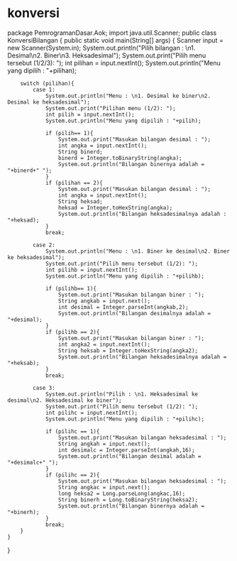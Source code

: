 # konversi
package PemrogramanDasar.Aok;
import java.util.Scanner;
public class KonversiBilangan {
    public static void main(String[] args) {
        Scanner input = new Scanner(System.in);
        System.out.println("Pilih bilangan : \n1. Desimal\n2. Biner\n3. Heksadesimal");
        System.out.print("Pilih menu tersebut (1/2/3): ");
        int pilihan = input.nextInt();
        System.out.println("Menu yang dipilih : "+pilihan);
        
        switch (pilihan){
            case 1:
                System.out.println("Menu : \n1. Desimal ke biner\n2. Desimal ke heksadesimal");
                System.out.print("Pilihan menu (1/2): ");
                int pilih = input.nextInt();
                System.out.println("Menu yang dipilih : "+pilih);
                
                if (pilih== 1){
                    System.out.print("Masukan bilangan desimal : ");
                    int angka = input.nextInt();
                    String binerd;
                    binerd = Integer.toBinaryString(angka);
                    System.out.println("Bilangan binernya adalah = "+binerd+" "); 
                }
                if (pilihan == 2){
                    System.out.print("Masukan bilangan desimal : ");
                    int angka = input.nextInt();
                    String heksad;
                    heksad = Integer.toHexString(angka);
                    System.out.println("Bilangan heksadesimalnya adalah : "+heksad);
                } 
                break;
                
            case 2:
                System.out.println("Menu : \n1. Biner ke desimal\n2. Biner ke heksadesimal");
                System.out.print("Pilih menu tersebut (1/2): ");
                int pilihb = input.nextInt();
                System.out.println("Menu yang dipilih : "+pilihb);
                
                if (pilihb== 1){ 
                    System.out.print("Masukan bilangan biner : ");
                    String angkab = input.next();
                    int desimal = Integer.parseInt(angkab,2);
                    System.out.println("Bilangan desimalnya adalah = "+desimal);
                }
                if (pilihb == 2){
                    System.out.print("Masukan bilangan biner : ");
                    int angka2 = input.nextInt();
                    String heksab = Integer.toHexString(angka2);
                    System.out.println("Bilangan heksadesimalnya adalah = "+heksab);
                }
                break;
                
            case 3:    
                System.out.println("Pilih : \n1. Heksadesimal ke desimal\n2. Heksadesimal ke biner");
                System.out.print("Pilih menu tersebut (1/2): ");
                int pilihc = input.nextInt();
                System.out.println("Menu yang dipilih : "+pilihc);
                
                if (pilihc == 1){
                    System.out.print("Masukan bilangan heksadesimal : ");
                    String angkah = input.next();
                    int desimalc = Integer.parseInt(angkah,16);
                    System.out.println("Bilangan desimal adalah = "+desimalc+" ");
                }
                if (pilihc == 2){
                    System.out.print("Masukan bilangan heksadesimal : ");
                    String angkac = input.next();
                    long heksa2 = Long.parseLong(angkac,16);
                    String binerh = Long.toBinaryString(heksa2);
                    System.out.println("Bilangan binernya adalah = "+binerh); 
                }
                break;
        }   
    }
    
}

